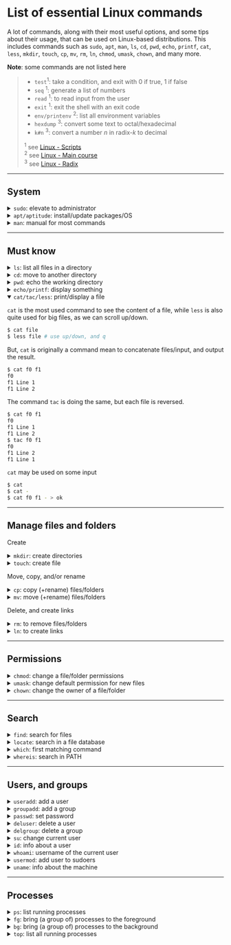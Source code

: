 # List of essential Linux commands

A lot of commands, along with their most useful options, and some tips about their usage, that can be used on Linux-based distributions. This includes commands such as `sudo`, `apt`, `man`, `ls`, `cd`, `pwd`, `echo`, `printf`, `cat`, `less`, `mkdir`, `touch`, `cp`, `mv`, `rm`, `ln`, `chmod`, `umask`, `chown`, and many more.

**Note**: some commands are not listed here

<blockquote>
<div class="row row-cols-md-2"><div>

* `test`<sup>1</sup>: take a condition, and exit with 0 if true, 1 if false
* `seq` <sup>1</sup>: generate a list of numbers
* `read` <sup>1</sup>: to read input from the user
* `exit` <sup>1</sup>: exit the shell with an exit code
* `env/printenv` <sup>2</sup>: list all environment variables
* `hexdump` <sup>3</sup>: convert some text to octal/hexadecimal
* `k#n` <sup>3</sup>: convert a number $n$ in radix-$k$ to decimal
</div><div class="small">

<sup>1</sup> see [Linux - Scripts](../scripts/index.md)<br>
<sup>2</sup> see [Linux - Main course](../knowledge/index.md) <br>
<sup>3</sup> see [Linux - Radix](../radix/index.md)
</div></div>
</blockquote>

<hr class="sl">

## System

<details class="details-e mt-4">
<summary><code>sudo</code>: elevate to administrator</summary>
<div class="row row-cols-md-2"><div>

Execute a command `<command>` as root.

```bash
$ sudo <command>
# ex: ls /
$ sudo ls /
```
</div><div>

Elevate the shell. In an elevated shell, there is no need to add `sudo` before each command.

```bash
$ sudo -s
```
</div></div>
</details>

<details class="details-e">
<summary><code>apt/aptitude</code>: install/update packages/OS</summary>
<div class="row row-cols-md-2"><div>

`apt` is the default package manager on many well-known Linux-based distributions such as Ubuntu/Debian.

```bash
# operations on the package "aptitude"
sudo apt install aptitude
sudo apt update aptitude
sudo apt upgrade aptitude
sudo apt remove aptitude
sudo apt auto-remove
# update OS
sudo apt dist-upgrade
```
</div><div>

When installing packages, you are prompted `Do you want to continue? [Y/n]` (you need to enter `Y`). You can skip this, using `-y`.

```bash
sudo apt install -y aptitude
```

`aptitude`, which needs to be installed, is doing the same as `apt`, but there is a graphical interface included.

```bash
sudo aptitude # press 'q' to quit
sudo aptitude install nano
```
</div></div>
</details>

<details class="details-e">
<summary><code>man</code>: manual for most commands</summary>

**Note**: man may have to be installed.

```bash
$ man man
```

Entries in the manual are split into sections. To access a command in a specific section, simply add the section number before the command.

```bash
$ man 1 man
```

</details>

<hr class="sr">

## Must know

<details class="details-e mt-4">
<summary><code>ls</code>: list all files in a directory</summary>
<div class="row row-cols-md-2"><div>

List all files in the given directory. If none, work on the current directory. If a file is given, show information about the file.

* `-l` : show a lof of information (l=long)
* `-a`: show hidden files
* `-R`: recursive
* `-p`: add a trailing "/" to repositories

```bash
$ ls
$ ls . # same as "ls"
$ ls folder
$ ls *.txt # show every .txt
```

</div><div>

```bash
$ ls -l file # info on file
$ ls -la folder # info + hidden
```

* `-A`: hide ".", and ".."
* `-s`: show size
* `--format="format"`: use a custom format
* `--hide="pattern"`: hide files matching "pattern"
* `-S`: sort by size
* `-t`: sort by last modified date
* `-u`: sort by last access date
</div></div>
</details>

<div class="row row-cols-md-2"><div>
<details class="details-e">
<summary><code>cd</code>: move to another directory</summary>

```bash
$ cd folder
$ cd ~
$ cd # same as cd ~
```
</details>
</div><div>
<details class="details-e">
<summary><code>pwd</code>: echo the working directory</summary>

```bash
$ pwd
/home/listro
```
</details>
</div></div>

<div class="row row-cols-md-2"><div>
<details class="details-e">
<summary><code>echo/printf</code>: display something</summary>

```bash
$ echo Hello, World
$ echo "Hello, World"
```

To remove the newline, use `-n`:

```bash
$ echo -n "Hello, World"
```

You can also use `printf "format" arguments`:

```bash
printf "%s\n" "Hello, World"
```
</details>
</div><div></div>

</div>

<details class="details-e" open>
<summary><code>cat/tac/less</code>: print/display a file</summary>
<div class="row row-cols-md-2"><div>

`cat` is the most used command to see the content of a file, while `less` is also quite used for big files, as we can scroll up/down.

```bash
$ cat file
$ less file # use up/down, and q
```

But, `cat` is originally a command mean to concatenate files/input, and output the result.

```bash
$ cat f0 f1
f0
f1 Line 1
f1 Line 2
```
</div><div>

The command `tac` is doing the same, but each file is reversed.

```bash
$ cat f0 f1
f0
f1 Line 1
f1 Line 2
$ tac f0 f1
f0
f1 Line 2
f1 Line 1
```

`cat` may be used on some input

```bash
$ cat
$ cat -
$ cat f0 f1 - > ok
```
</div></div>
</details>

<hr class="sl">

## Manage files and folders

Create

<div class="row row-cols-md-2"><div>
<details class="details-e">
<summary><code>mkdir</code>: create directories</summary>

```bash
$ mkdir folder
```

Create every non-existing folder in a path

```bash
$ mkdir -p folder0/folder1/folder2
```
</details>
</div><div>
<details class="details-e">
<summary><code>touch</code>: create file</summary>

Create a file if needed, otherwise, update the last modified date. **It is important to note that this command is not clearing the contents of the existing file if any**.

```bash
$ touch a_file
```
</details>
</div></div>

Move, copy, and/or rename

<div class="row row-cols-md-2"><div>
<details class="details-e">
<summary><code>cp</code>: copy (+rename) files/folders</summary>

`cp` is taking a list of folders/files to copy, and a destination

```bash
$ cp toto ./all_toto/
$ cp toto1 toto_2 ./all_toto/
```

To rename something

```bash
$ cp toto toto0
```

To copy a **folder**, along with its content

```bash
$ cp -r all_toto/ all_toto_copy
```
</details>
</div><div>
<details class="details-e">
<summary><code>mv</code>: move (+rename) files/folders</summary>

`mv` is taking a list of folders/files to move, and a destination

```bash
$ mv toto ./all_toto/
$ mv toto1 toto_2 ./all_toto/
```

To rename something

```bash
$ mv toto toto0
```
</details>
</div></div>

Delete, and create links

<div class="row row-cols-md-2"><div>
<details class="details-e">
<summary><code>rm</code>: to remove files/folders</summary>

`rm` is taking a list of files to remove.

```bash
$ rm file
$ rm file0 file1
```

`rm` by default is asking you a confirmation.

```bash
$ rm -f file # do not ask (f=force)
$ rm -i file # ask
```

To delete a folder <small>(there is also `rmdir` 😒)</small>

```bash
$ rm -r folder
$ rm -rf folder # usual f + r
```
</details>
</div><div>
<details class="details-e">
<summary><code>ln</code>: to create links</summary>

To create a symbolic link

```bash
$ ln -s target_of_the_sl dest_of_the_generated_sl
```
</details>
</div></div>

<hr class="sr">

## Permissions

<details class="details-e mt-4">
<summary><code>chmod</code>: change a file/folder permissions</summary>

<div class="row row-cols-md-2"><div>

Use <kbd>+</kbd> to grant perms..

```bash
$ chmod u+x target
$ chmod g+rw target
$ chmod ug+r target
$ chmod g+x,o+rx target
```

If there is nothing before "+", Grant to <kbd>a</kbd> (alias of <kbd>ugo</kbd>)

```bash
$ chmod +x target
$ chmod a+x target # same
$ chmod ugo+x target # same
```
</div><div>

Use <kbd>-</kbd> instead of <kbd>+</kbd> to revoke permissions.

```bash
$ chmod -x target
$ chmod u-x target
$ chmod ug-rw target
```

Grant "perms" using the shortcut number.

```bash
# u=rwx, g=rx, o=x
$ chmod 751 target
# u=rwx, g=, o=
$ chmod 700 target
```

</div></div>
</details>

<div class="row row-cols-md-2"><div>
<details class="details-e">
<summary><code>umask</code>: change default permission for new files</summary>

A call to `umask` return the **missing** permissions with a leading `0`.

```bash
$ umask
0026 # meaning 751 by default
$ umask -s
u=rwx,g=rx,o=r
$ umask 0026
$ umask u=rwx,g=rx,o=r
```

</details>
</div><div>

<details class="details-e">
<summary><code>chown</code>: change the owner of a file/folder</summary>

```bash
$ ls -l toto.txt
-rw-r-xr-x 1 n1 n [...] toto.txt 
$ chown n2 toto.txt
-rw-r-xr-x 1 n2 n [...] toto.txt
$ chown n2:m toto.txt
-rw-r-xr-x 1 n2 m [...] toto.txt
```

You may use `-R` (recursive), and `-h` (do not deference symbolic links).
</details>
</div></div>

<hr class="sl">

## Search

<details class="details-e mt-4">
<summary><code>find</code>: search for files</summary>
<div class="row row-cols-md-2"><div>

The starting point is `find folder`, which explores recursively, and lists every file inside `folder`. You may

* Apply filters
  * `-type`: f=files only, d=folders only 
  * `-empty`: empty only
  * `-name "pattern"`: files' names matching "pattern"
* Execute an action on each result
  * `-exec ... \;`: `{}` is the current file on which you may perform an action. `...` is some placeholder for your code that will use `{}`.
  * `-execdir ... {} \;`: same as `-exec`, but each command is executed in the folder of `{}`, and not in the folder where the `find` was executed.
* Use other options
  * `-quit`: exit when one result is found
  * `-printf`: change output
  * `-mindepth value`: minimum depth (default=0)
  * `-maxdepth value`: maximum depth (depth=none)

<details class="details-e">
<summary>Not frequently used options</summary>

* `-mtime n`: changed in the last `n*24` hours
* `-amin n`: accessed in the last `n` minutes
* `-cmin n`: not changed in the last `n` minutes
* `-newer file`: modified after `file`
* `-size vu`: `v` is the value, `u` is the unit (ex: `4b` for 4 bytes)
* `-perms 0744`: files matching the given perms
</details>
</div><div>

Find every file named "ocaml" <small>(see the latest example to fix "errors")</small>

```bash
$ find / -name "ocaml" -type f
```

Find every folder called `bin` <small>(see the latest example to fix "errors")</small>

```bash
$ find / -name "bin" -type d
```

Execute the command `file` on every file called `hello_world` in the current directory.

```bash
$ find . -name "hello_world" -type f -maxdepth 1 -exec file '{}' \;
```

Get rid of errors when using find as find is trying to read directories without having sufficient permissions.

```bash
$ find / -name "bin" 2> /dev/null
```
</div></div>
</details>

<div class="row row-cols-md-3"><div>
<details class="details-e">
<summary><code>locate</code>: search in a file database</summary>

The local database must be updated manually `sudo updatedb`.

```bash
$ locate find
```
</details>
</div><div>

<details class="details-e">
<summary><code>which</code>: first matching command</summary>

```bash
$ which find
/usr/bin/find
```
</details>
</div><div>

<details class="details-e">
<summary><code>whereis</code>: search in PATH</summary>

```bash
$ whereis ls
ls: /bin/ls /usr/share/man/man1/ls.1.gz
```
</details>
</div></div>

<hr class="sr">

## Users, and groups

<div class="row row-cols-md-3 mt-4"><div>
<details class="details-e">
<summary><code>useradd</code>: add a user</summary>

```bash
$ useradd username
# -m = create home
$ useradd username -g usergroup -b custom/path/to/home -m
```
</details>
</div><div>

<details class="details-e">
<summary><code>groupadd</code>: add a group</summary>

```bash
$ groupadd group_name
```
</details>
</div><div>

<details class="details-e">
<summary><code>passwd</code>: set password</summary>

Change the password of the current user.

```bash
$ passwd
```
</details>
</div></div>

<div class="row row-cols-md-3"><div>
<details class="details-e">
<summary><code>deluser</code>: delete a user</summary>

```bash
$ deluser username
```
</details>
</div><div>

<details class="details-e">
<summary><code>delgroup</code>: delete a group</summary>

```bash
$ delgroup group_name
```
</details>
</div><div>

<details class="details-e">
<summary><code>su</code>: change current user</summary>

```bash
$ su root
```
</details>
</div></div>

<div class="row row-cols-md-3"><div>
<details class="details-e">
<summary><code>id</code>: info about a user</summary>

```bash
$ id # current user
$ id username # some user
```
</details>
</div><div>

<details class="details-e">
<summary><code>whoami</code>: username of the current user</summary>

```bash
$ whoami
```
</details>
</div><div>

<details class="details-e">
<summary><code>usermod</code>: add user to sudoers</summary>

```bash
$ sudo usermod -a -G sudo username
```
</details>
</div></div>

<div class="row row-cols-md-3"><div>
<details class="details-e">
<summary><code>uname</code>: info about the machine</summary>

```bash
$ uname # show OS name
$ uname -s # same
$ uname -rv # kernel
$ uname -m # architecture (x64, x86...)
$ uname -a # all
```
</details>
</div></div>

<hr class="sl">

## Processes

<details class="details-e mt-4">
<summary><code>ps</code>: list running processes</summary>
<div class="row row-cols-md-2"><div>

See all processes

```bash
$ ps -e
```

Every process "bash"

```bash
$ ps -C bash
```

List processes by PID (`-s` for SID)

```bash
$ ps -p 12563
$ ps -p 12560,12563
$ ps -p {12590..12600}
```

</div><div>

List processes for a given user (`-g` for a group)

```bash
$ ps -u username
```

List processes by terminal identifier, or a path to the terminal

```bash
$ ps -t pts/0
$ ps -t /dev/pts/0
```

Change the output

```bash
$ ps -j # basic
$ ps -l # long
$ ps -o pid,ppid
$ ps -o pid,ppid,pgid,tpgid,sid
```
</div></div>
</details>

<div class="row row-cols-md-2"><div>
<details class="details-e">
<summary><code>fg</code>: bring (a group of) processes to the foreground</summary>

```bash
$ some_command &
[1] 89
$ fg 1
```

```bash
$ some_command &
[1] 89
$ fg %1
```
</details>
</div><div>
<details class="details-e">
<summary><code>bg</code>: bring (a group of) processes to the background</summary>

```bash
$ bg
```
</details>
</div></div>

<div class="row row-cols-md-2"><div>
<details class="details-e">
<summary><code>top</code>: list all running processes</summary>

```bash
$ top
```
</details>
</div><div>
</div></div>